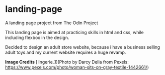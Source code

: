 # landing-page
A landing page project from The Odin Project

This landing page is aimed at practicing skills in html and css, while including flexbox in the design.

Decided to design an adult store website, because i have a business selling adult toys and my current website requires a huge revamp.

**Image Credits**
[lingerie_1](Photo by Darcy Delia from Pexels: https://www.pexels.com/photo/woman-sits-on-gray-textile-1442661/)



